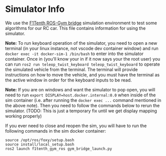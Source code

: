 # Simulator Info
We use the [F1Tenth ROS-Gym bridge](https://github.com/f1tenth/f1tenth_gym_ros) simulation environment to test some algorithms for our RC car. This file contains information for using the simulator.

**Note:** To run keyboard operation of the simulator, you need to open a new terminal (in your linux instance, not vscode dev container window) and run `docker exec -it docker-sim-1 /bin/bash` to enter into the simulator container. Once in (you'll know your in if it now says your the root user) you can run `ros2 run teleop_twist_keyboard teleop_twist_keyboard` to operate the simulated vehicle from the terminal. The terminal will provide instructions on how to move the vehicle, and you must have the terminal as the active window in order for the keyboard inputs to be read.

**Note:** If you are on windows and want the simulator to pop open, you will need to run `export DISPLAY=host.docker.internal:0.0` when inside of the sim container (i.e. after running the `docker exec ...` command mentioned in the above note). Then you need to follow the commands below to rerun the simulator. (TODO: This is just a temporary fix until we get display mapping working properly)

If you ever need to close and reopen the sim, you will have to run the following commands in the sim docker container:
```
source /opt/ros/foxy/setup.bash
source install/local_setup.bash
ros2 launch f1tenth_gym_ros gym_bridge_launch.py
```
